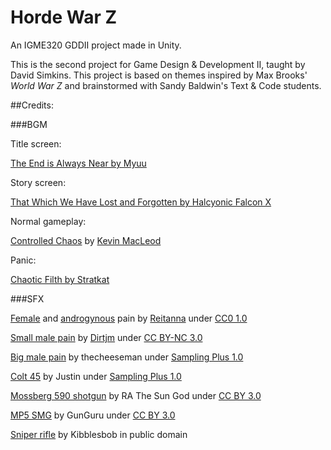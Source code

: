 # Horde War Z
An IGME320 GDDII project made in Unity.

This is the second project for Game Design & Development II, taught by David Simkins. This project is based on themes inspired by Max Brooks' *World War Z* and brainstormed with Sandy Baldwin's Text & Code students.



##Credits: 

###BGM

Title screen:

[The End is Always Near by Myuu](http://myuusic.tumblr.com/post/73035495604/myuu-the-end-is-always-near)

Story screen:

[That Which We Have Lost and Forgotten by Halcyonic Falcon X](http://open.commonly.cc/)

Normal gameplay:

[Controlled Chaos](https://incompetech.com/music/royalty-free/index.html?isrc=USUAN1200059) by [Kevin MacLeod](http://incompetech.com/)

Panic:

[Chaotic Filth by Stratkat](http://open.commonly.cc/)

  
###SFX

[Female](https://www.freesound.org/people/Reitanna/sounds/242623/) and [androgynous](https://www.freesound.org/people/Reitanna/sounds/242622/) pain by [Reitanna](https://www.freesound.org/people/Reitanna/) under [CC0 1.0](http://creativecommons.org/publicdomain/zero/1.0/)

[Small male pain](https://www.freesound.org/people/Dirtjm/sounds/262279/) by [Dirtjm](https://www.freesound.org/people/Dirtjm/) under [CC BY-NC 3.0](http://creativecommons.org/licenses/by-nc/3.0/)

[Big male pain](http://soundbible.com/1454-Pain.html) by thecheeseman under [Sampling Plus 1.0](https://creativecommons.org/licenses/sampling+/1.0/)

[Colt 45](http://soundbible.com/2002-Colt-45.html) by Justin under [Sampling Plus 1.0](https://creativecommons.org/licenses/sampling+/1.0/)

[Mossberg 590 shotgun](http://soundbible.com/2095-Mossberg-500-Pump-Shotgun.html) by RA The Sun God under [CC BY 3.0](https://creativecommons.org/licenses/by/3.0/)

[MP5 SMG](http://soundbible.com/2091-MP5-SMG-9mm.html) by GunGuru under [CC BY 3.0](https://creativecommons.org/licenses/by/3.0/)

[Sniper rifle](http://soundbible.com/1788-Sniper-Rifle.html) by Kibblesbob in public domain

